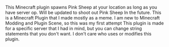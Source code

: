 This Minecraft plugin spawns Pink Sheep at your location as long as you have server op. Will be updated to shoot out Pink Sheep In the future.
This is a Minecraft Plugin that I made mostly as a meme. I am new to Minecraft Modding and Plugin Scene, so this was my first attempt
This plugin is made for a specific server that I had in mind, but you can change string statements that you don't want. 
I don't care who uses or modifies this plugin.
